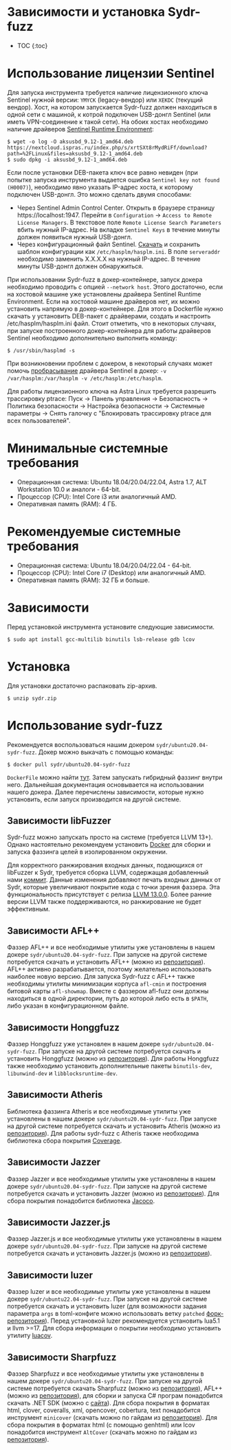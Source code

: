 # Зависимости и установка Sydr-fuzz

* TOC
{:toc}

# Использование лицензии Sentinel

Для запуска инструмента требуется наличие лицензионного ключа Sentinel нужной версии:
`YMYCK` (legacy-вендор) или `XEKDC` (текущий вендор). Хост, на котором запускается
Sydr-fuzz должен находиться в одной сети с машиной, к котрой подключен USB-донгл
Sentinel (или иметь VPN-соединение к такой сети). На обоих хостах необходимо наличие
драйверов [Sentinel Runtime Environment](https://nextcloud.ispras.ru/index.php/s/xrtSXt8rMydRiFf/download?path=%2FLinux&files=aksusbd_9.12-1_amd64.deb):

    $ wget -o log -O aksusbd_9.12-1_amd64.deb https://nextcloud.ispras.ru/index.php/s/xrtSXt8rMydRiFf/download?path=%2FLinux&files=aksusbd_9.12-1_amd64.deb
    $ sudo dpkg -i aksusbd_9.12-1_amd64.deb

Если после установки DEB-пакета ключ все равно невиден (при попытке запуска
инструмента выдается ошибка `Sentinel key not found (H0007)`),
необходимо явно указать IP-адрес хоста, к которому подключен USB-донгл.
Это можно сделать двумя способами:
- Через Sentinel Admin Control Center. Открыть в браузере страницу https://localhost:1947.
  Перейти в `Configuration` -> `Access to Remote License Managers`. В текстовое поле
  `Remote License Search Parameters` вбить нужный IP-адрес. На вкладке `Sentinel Keys` в
  течение минуты должен появиться нужный USB-донгл.
- Через конфигурационный файл Sentinel. [Скачать](https://github.com/ispras/crusher/blob/master/Examples/Crusher/Linux/nginx_docker/docker/license/hasplm-template.ini)
  и сохранить шаблон конфигурации как `/etc/hasplm/hasplm.ini`. В поле `serveraddr`
  необходимо заменить X.X.X.X на нужный IP-адрес. В течение минуты USB-донгл должен
  обнаружиться.

При использовании Sydr-fuzz в докер-контейнере, запуск докера необходимо проводить
с опцией `--network host`. Этого достаточно, если на хостовой машине уже установлены
драйвера Sentinel Runtime Environment. Если на хостовой машине драйверов нет, их
можно установить напрямую в докер-контейнере. Для этого в Dockerfile нужно скачать
у установить DEB-пакет с драйверами, создать и настроить /etc/hasplm/hasplm.ini файл.
Стоит отметить, что в некоторых случаях, при запуске построенного докер-контейнера
для работы драйверов Sentinel необходимо дополнительно выполнить команду:

    $ /usr/sbin/hasplmd -s

При возникновении проблем с докером, в некоторый случаях может помочь
[пробрасывание](https://docs.sentinel.thalesgroup.com/ldk/LDKdocs/SPNL/LDK_SLnP_Guide/Appendixes/Docker_containers.htm)
драйвера Sentinel в докер: `-v /var/hasplm:/var/hasplm -v /etc/hasplm:/etc/hasplm`.

Для работы лицензионного ключа на Astra Linux требуется разрешить трассировку
ptrace: Пуск -> Панель управления -> Безопасность -> Политика безопасности ->
Настройка безопасности -> Системные параметры -> Снять галочку с "Блокировать
трассировку ptrace для всех пользователей".

# Минимальные системные требования

- Операционная система: Ubuntu 18.04/20.04/22.04, Astra 1.7, ALT Workstation 10.0 и
  аналоги - 64-bit.
- Процессор (CPU): Intel Core i3 или аналогичный AMD.
- Оперативная память (RAM): 4 ГБ.

# Рекомендуемые системные требования

- Операционная система: Ubuntu 18.04/20.04/22.04 - 64-bit.
- Процессор (CPU): Intel Core i7 (Desktop) или аналогичный AMD.
- Оперативная память (RAM): 32 ГБ и больше.

# Зависимости

Перед установкой инструмента установите следующие зависимости.

    $ sudo apt install gcc-multilib binutils lsb-release gdb lcov

# Установка

Для установки достаточно распаковать zip-архив.

    $ unzip sydr.zip

# Использование sydr-fuzz

Рекомендуется воспользоваться нашим докером `sydr/ubuntu20.04-sydr-fuzz`.
Докер можно выкачать с помощью команды:

    $ docker pull sydr/ubuntu20.04-sydr-fuzz

`DockerFile` можно найти [тут](https://github.com/ispras/oss-sydr-fuzz/blob/master/docker/ubuntu20.04-sydr-fuzz/Dockerfile).
Затем запускать гибридный фаззинг внутри него. Дальнейшая документация
основывается на использовании нашего докера. Далее перечислены зависимости,
которые нужно установить, если запуск производится на другой системе.

## Зависимости libFuzzer

Sydr-fuzz можно запускать просто на системе (требуется LLVM 13+). Однако
настоятельно рекомендуем установить
[Docker](https://docs.docker.com/engine/install/) для сборки и запуска фаззинга
целей в изолированном окружении.

Для корректного ранжирования входных данных, подающихся от libFuzzer к Sydr,
требуется сборка LLVM, содержащая добавленный нами
[коммит](https://github.com/llvm/llvm-project/commit/827ccc93b8f378c36a356a3025db65bbd1f031e8#diff-0bc43509353a4f382ac6e3d2847f195de7a51d44c74a7baa4f0f33da17451cc6).
Данные изменения добавляют печать входных данных от Sydr, которые увеличивают
покрытие кода с точки зрения фаззера. Эта функциональность присутствует с релиза
[LLVM 13.0.0](https://github.com/llvm/llvm-project/releases/tag/llvmorg-13.0.0).
Более ранние версии LLVM также поддерживаются, но ранжирование не будет
эффективным.

## Зависимости AFL++

Фаззер AFL++ и все необходимые утилиты уже установлены в нашем докере
`sydr/ubuntu20.04-sydr-fuzz`. При запуске на другой системе потребуется
скачать и установить AFL++ (можно из [репозитория](https://github.com/AFLplusplus/AFLplusplus)).
AFL++ активно разрабатывается, поэтому желательно использовать наиболее новую версию.
Для запуска Sydr-fuzz с AFL++ также необходимы утилиты минимизации корпуса `afl-cmin`
и построения битовой карты `afl-showmap`. Вместе с фаззером afl-fuzz они должны находиться
в одной директории, путь до которой либо есть в `$PATH`, либо указан в конфигурационном файле.

## Зависимости Honggfuzz

Фаззер Honggfuzz уже установлен в нашем докере `sydr/ubuntu20.04-sydr-fuzz`. При запуске
на другой системе потребуется скачать и установить Honggfuzz (можно из
[репозитория](https://github.com/google/honggfuzz)). Для работы Honggfuzz также необходимо
установить дополнительные пакеты `binutils-dev`, `libunwind-dev` и `libblocksruntime-dev`.

## Зависимости Atheris

Библиотека фаззинга Atheris и все необходимые утилиты уже установлены в нашем докере
`sydr/ubuntu20.04-sydr-fuzz`. При запуске на другой системе потребуется скачать
и установить Atheris (можно из [репозитория](https://github.com/google/atheris)).
Для работы sydr-fuzz с Atheris также необходима библиотека сбора покрытия
[Coverage](https://coverage.readthedocs.io/en/latest/install.html).

## Зависимости Jazzer

Фаззер Jazzer и все необходимые утилиты уже установлены в нашем докере
`sydr/ubuntu20.04-sydr-fuzz`. При запуске на другой системе потребуется скачать
и установить Jazzer (можно из [репозитория](https://github.com/CodeIntelligenceTesting/jazzer)).
Для сбора покрытия понадобится библиотека [Jacoco](https://github.com/jacoco/jacoco).

## Зависимости Jazzer.js

Фаззер Jazzer.js и все необходимые утилиты уже установлены в нашем докере
`sydr/ubuntu20.04-sydr-fuzz`. При запуске на другой системе потребуется скачать
и установить Jazzer.js (можно из [репозитория](https://github.com/CodeIntelligenceTesting/jazzer.js)).

## Зависимости luzer

Фаззер luzer и все необходимые утилиты уже установлены в нашем докере
`sydr/ubuntu22.04-sydr-fuzz`. При запуске на другой системе потребуется скачать
и установить luzer (для возможности задания параметра `args` в toml-конфиге можно использовать ветку `patched` [форк-репозитория](https://github.com/azanegin/luzer.git)). Перед установкой
luzer рекомендуется установить lua5.1 и llvm >=17. Для сбора информации о покрытии необходимо
установить утилиту [luacov](https://github.com/lunarmodules/luacov).

## Зависимости Sharpfuzz

Фаззер Sharpfuzz и все необходимые утилиты уже установлены в нашем докере
`sydr/ubuntu20.04-sydr-fuzz`. При запуске на другой системе потребуется скачать
Sharpfuzz (можно из [репозитория](https://github.com/Metalnem/sharpfuzz)),
AFL++ (можно из [репозитория](https://github.com/AFLplusplus/AFLplusplus)),
для сборки и запуска C# програм понадобится скачать .NET SDK (можно с [сайта](https://learn.microsoft.com/en-us/dotnet/core/install/linux)).
Для сбора покрытия в форматах html, clover, coveralls, xml, opencover, cobertura, text
понадобится инструмент `minicover` (скачать можно по гайдам из [репозитория](https://github.com/lucaslorentz/minicover)).
Для сбора покрытия в форматах html (с помощью genhtml) или lcov
понадобится инструмент `AltCover` (скачать можно по гайдам из [репозитория](https://github.com/SteveGilham/altcover)).
